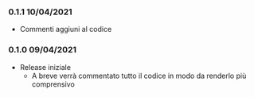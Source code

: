 ### 0.1.1 10/04/2021

* Commenti aggiuni al codice

### 0.1.0 09/04/2021

* Release iniziale
  - A breve verrà commentato tutto il codice in modo da renderlo più comprensivo